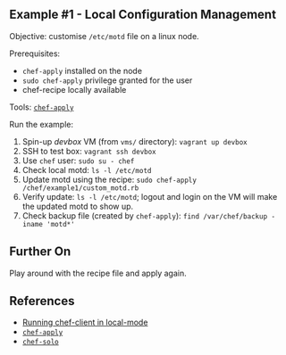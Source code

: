 ## Example #1 - Local Configuration Management

Objective: customise `/etc/motd` file on a linux node.

Prerequisites:
- `chef-apply` installed on the node
- `sudo chef-apply` privilege granted for the user
- chef-recipe locally available

Tools: [`chef-apply`](https://docs.chef.io/ctl_chef_apply.html)

Run the example:
  1. Spin-up *devbox* VM (from `vms/` directory): `vagrant up devbox`
  2. SSH to test box: `vagrant ssh devbox`
  3. Use `chef` user: `sudo su - chef`
  4. Check local motd: `ls -l /etc/motd`
  5. Update motd using the recipe: `sudo chef-apply /chef/example1/custom_motd.rb`
  6. Verify update: `ls -l /etc/motd`; logout and login on the VM will make the updated motd to show up.
  7. Check backup file (created by `chef-apply`): `find /var/chef/backup -iname 'motd*'`


## Further On

Play around with the recipe file and apply again.


## References

- [Running chef-client in local-mode](http://docs.chef.io/ctl_chef_client.html#run-in-local-mode)
- [`chef-apply`](https://docs.chef.io/ctl_chef_apply.html)
- [`chef-solo`](https://docs.chef.io/chef_solo.html)
